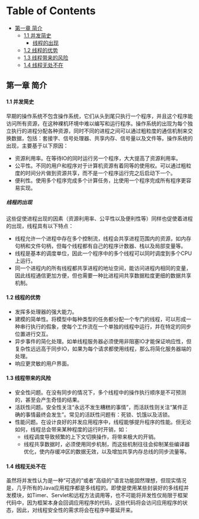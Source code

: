 # Table of Contents

  * [第一章 简介](#第一章-简介)
      * [1.1 并发简史](#11-并发简史)
        * [线程的出现](#线程的出现)
      * [1.2 线程的优势](#12-线程的优势)
      * [1.3 线程带来的风险](#13-线程带来的风险)
      * [1.4 线程无处不在](#14-线程无处不在)

## 第一章 简介
#### 1.1 并发简史
早期的操作系统不包含操作系统，它们从头到尾只执行一个程序，并且这个程序能访问所有资源，在这种裸机环境中难以编写和运行程序。操作系统的出现为每个独立执行的进程分配各种资源，同时不同的进程之间可以通过粗粒度的通信机制来交换数据，包括：套接字、信号处理器、共享内存、信号量以及文件等。操作系统的出现，主要基于以下原因：
- 资源利用率。在等待IO的同时运行另一个程序，大大提高了资源利用率。
- 公平性。不同的用户和程序对于计算机资源有着同等的使用权。可以通过粗粒度的时间分片做到资源共享，而不是一个程序运行完之后启动下一个。
- 便利性。使用多个程序完成多个计算任务，比使用一个程序完成所有程序更容易实现。
##### 线程的出现
这些促使进程出现的因素（资源利用率、公平性以及便利性等）同样也促使着进程的出现，线程具有以下特点：
- 线程允许一个进程中存在多个控制流，线程会共享进程范围内的资源，如内存句柄和文件句柄，但每个线程都有自己的程序计数器、栈以及局部变量等。
- 线程是基本的调度单位，因此一个程序中的多个线程可以同时调度到多个CPU上运行。
- 同一个进程内的所有线程都共享进程的地址空间，能访问进程内相同的变量，因此线程通信更加方便，但也需要一种比进程间共享数据粒度更细的数据共享机制。
#### 1.2 线程的优势
- 发挥多处理器的强大能力。
- 建模的简单性。将模型中每种类型的任务都分配一个专门的线程，可以形成一种串行执行的假象，使每个工作流在一个单独的线程中运行，并在特定的同步位置进行交互。
- 异步事件的简化处理。如单线程服务器必须使用非阻塞IO才能保证响应性，但复杂性远远高于同步IO，如果为每个请求都使用线程，那么将简化服务器端的处理。
- 响应更灵敏的用户界面。
#### 1.3 线程带来的风险
- 安全性问题。在没有同步的情况下，多个线程中的操作执行顺序是不可预测的，甚至会产生奇怪的结果。
- 活跃性问题。安全性关注“永远不发生糟糕的事情”，而活跃性则关注“某件正确的事情最终会发生”。常见的活跃性问题有：死锁、饥饿以及活锁。
- 性能问题。在设计良好的并发应用程序中，线程能够提升程序的性能。但无论如何，线程总会带来某种程度的运行时开销，如：
  - 线程调度导致频繁的上下文切换操作，将带来极大的开销。
  - 线程共享数据时，必须使用同步机制，而这些机制往往会抑制某些编译器优化，使内存缓冲区的数据无效，以及增加共享内存总线的同步流量等。
#### 1.4 线程无处不在
虽然将并发性认为是一种“可选的”或者”高级的“语言功能固然理想，但现实情况是，几乎所有的Java应用程序都是多线程的。即使是使用某些封装好的多线程并发模块，如Timer、Servlet和远程方法调用等，也不可能将并发性仅局限于框架代码中，因为框架本身会回调应用程序的代码，这些代码将会访问应用程序的状态，因此，对线程安全性的需求将会在程序中蔓延开来。